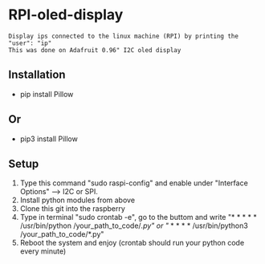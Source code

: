 # RPI-oled-display
```
Display ips connected to the linux machine (RPI) by printing the "user": "ip"
This was done on Adafruit 0.96" I2C oled display
```

## Installation
- pip install Pillow

## Or
- pip3 install Pillow

## Setup 
1. Type this command "sudo raspi-config" and enable under "Interface Options" --> I2C or SPI.
2. Install python modules from above
3. Clone this git into the raspberry 
4. Type in terminal "sudo crontab -e", go to the buttom and write "* * * * * /usr/bin/python /your_path_to_code/*.py" or "* * * * * /usr/bin/python3 /your_path_to_code/*.py"
5. Reboot the system and enjoy (crontab should run your python code every minute)
